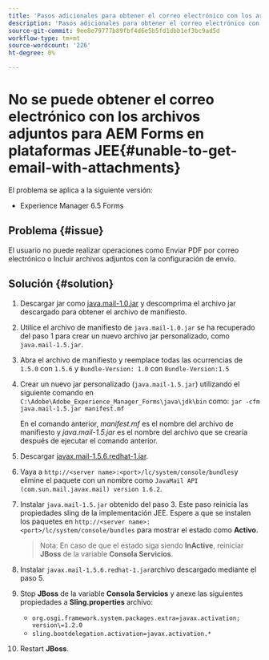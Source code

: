 ```yaml
---
title: 'Pasos adicionales para obtener el correo electrónico con los archivos adjuntos '
description: 'Pasos adicionales para obtener el correo electrónico con los archivos adjuntos   '
source-git-commit: 9ee8e79777b89fbf4d6e5b5fd1dbb1ef3bc9ad5d
workflow-type: tm+mt
source-wordcount: '226'
ht-degree: 0%

---
```


# No se puede obtener el correo electrónico con los archivos adjuntos para AEM Forms en plataformas JEE{#unable-to-get-email-with-attachments}

El problema se aplica a la siguiente versión:
* Experience Manager 6.5 Forms

## Problema   {#issue}

El usuario no puede realizar operaciones como Enviar PDF por correo electrónico o Incluir archivos adjuntos con la configuración de envío.

## Solución {#solution}

1. Descargar jar como [java.mail-1.0.jar](/help/forms/using/java.mail-1.0.jar) y descomprima el archivo jar descargado para obtener el archivo de manifiesto.

1. Utilice el archivo de manifiesto de `java.mail-1.0.jar` se ha recuperado del paso 1 para crear un nuevo archivo jar personalizado, como `java.mail-1.5.jar`.

1. Abra el archivo de manifiesto y reemplace todas las ocurrencias de `1.5.0` con `1.5.6` y `Bundle-Version: 1.0` con `Bundle-Version:1.5`

1. Crear un nuevo jar personalizado (`java.mail-1.5.jar`) utilizando el siguiente comando en `C:\Adobe\Adobe_Experience_Manager_Forms\java\jdk\bin` como:
   `jar -cfm java.mail-1.5.jar manifest.mf`

   En el comando anterior, *manifest.mf* es el nombre del archivo de manifiesto y *java.mail-1.5.jar* es el nombre del archivo que se crearía después de ejecutar el comando anterior.

1. Descargar [javax.mail-1.5.6.redhat-1.jar](https://mvnrepository.com/artifact/com.sun.mail/javax.mail/1.5.6.redhat-1).

1. Vaya a `http://<server name>:<port>/lc/system/console/bundles`y elimine el paquete con un nombre como `JavaMail API (com.sun.mail.javax.mail) version 1.6.2`.

1. Instalar `java.mail-1.5.jar` obtenido del paso 3.  Este paso reinicia las propiedades sling de la implementación JEE. Espere a que se instalen los paquetes en `http://<server name>:<port>/lc/system/console/bundles` para mostrar el estado como **Activo**.

   >Nota: En caso de que el estado siga siendo **InActive**, reiniciar   **JBoss** de la variable **Consola Servicios**.


1. Instalar `javax.mail-1.5.6.redhat-1.jar`archivo descargado mediante el paso 5.

1. Stop **JBoss** de la variable **Consola Servicios** y anexe las siguientes propiedades a **Sling.properties** archivo:
   * `org.osgi.framework.system.packages.extra=javax.activation; version\=1.2.0`
   * `sling.bootdelegation.activation=javax.activation.*`

1. Restart **JBoss**.